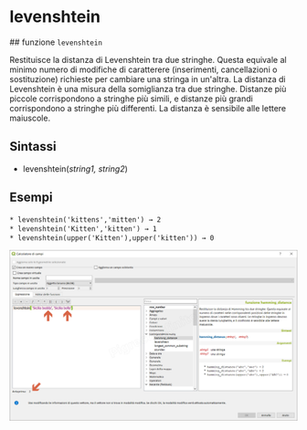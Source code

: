 # levenshtein

\#\# funzione `levenshtein`

Restituisce la distanza di Levenshtein tra due stringhe. Questa equivale al minimo numero di modifiche di caratterere \(inserimenti, cancellazioni o sostituzione\) richieste per cambiare una stringa in un'altra. La distanza di Levenshtein è una misura della somiglianza tra due stringhe. Distanze più piccole corrispondono a stringhe più simili, e distanze più grandi corrispondono a stringhe più differenti. La distanza è sensibile alle lettere maiuscole.

## Sintassi

* levenshtein\(_string1, string2_\)

## Esempi

```text
* levenshtein('kittens','mitten') → 2
* levenshtein('Kitten','kitten') → 1
* levenshtein(upper('Kitten'),upper('kitten')) → 0
```

![](../../../.gitbook/assets/levenshtein1%20%281%29.png)

